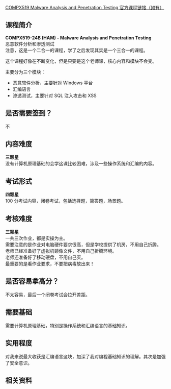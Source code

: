 [COMPX519 Malware Analysis and Penetration Testing 官方课程链接（如有）](https://www.waikato.ac.nz/study/papers/compx519/2025/)

## 课程简介

**COMPX519-24B (HAM) - Malware Analysis and Penetration Testing**  
恶意软件分析和渗透测试  
注意，这是一个二合一的课程，学了之后发现其实是一个三合一的课程。

这个课程好像在不断变化，但是只要是这个老师课，核心内容和模块不会变。

主要分为三个模块：
- 恶意软件分析，主要针对 Windows 平台
- 汇编语言
- 渗透测试，主要针对 SQL 注入攻击和 XSS

## 是否需要签到？
不

## 内容难度

**三颗星**  
没有计算机原理基础的会学这课比较困难，涉及一些操作系统和汇编的内容。

## 考试形式

**四颗星**  
100 分考试内容，闭卷考试，包括选择题，简答题，场景题。

## 考核难度

**三颗星**  
一共三次作业，都是实操为主。  
需要注意的是作业对电脑硬件要求很高，但是学校提供了机房，不用自己折腾。  
老师已经准备好了虚拟机镜像文件，不用自己折腾环境。  
老师还准备好了移动硬盘，不用自己买。  
最重要的是看作业要求，不要把病毒放出来！

## 是否容易拿高分？

不太容易，最后一个闭卷考试会拉开差距。

## 需要基础

需要计算机原理基础，特别是操作系统和汇编语言的基础知识。

## 实用程度

对我来说最大收获是汇编语言这块，加深了我对编程基础知识的理解。其次是加强了安全意识。

## 相关资料